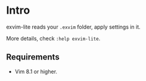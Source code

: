 # Intro

exvim-lite reads your `.exvim` folder, apply settings in it.

More details, check `:help exvim-lite`.

## Requirements

- Vim 8.1 or higher.
